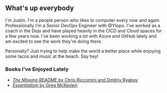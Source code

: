 ## What's up everybody

I'm Justin. I'm a people person who likes to computer every now and again. Professionally I'm a Senior DevOps Engineer
with @Ylopo. I've worked as a coach in the Dojo and have played heavily in the CICD and Cloud spaces for a few years
now. I've been working a lot with Azure and GitHub lately and am excited to see the work they're doing there. 

Personally? Just trying to help make the world a better place while enjoying some tacos and music at the beach. Say hey!

### Books I've Enjoyed Lately

* [_The Missing README_ by Chris Riccomini and Dmitriy Ryaboy](https://nostarch.com/missing-readme)
* [_Essentialism_ by Greg McKeown](https://gregmckeown.com/books/essentialism/)
